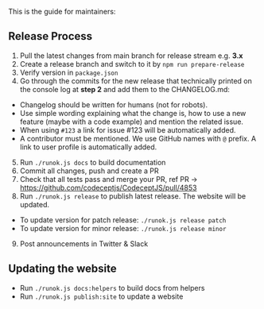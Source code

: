 This is the guide for maintainers:

## Release Process

1. Pull the latest changes from main branch for release stream e.g. **3.x**
2. Create a release branch and switch to it by `npm run prepare-release`
3. Verify version in `package.json`
4. Go through the commits for the new release that technically printed on the console log at **step 2** and add them to the CHANGELOG.md: 
  * Changelog should be written for humans (not for robots). 
  * Use simple wording explaining what the change is, how to use a new feature (maybe with a code example) and mention the related issue. 
  * When using `#123` a link for issue #123 will be automatically added. 
  * A contributor must be mentioned. We use GitHub names with `@` prefix. A link to user profile is automatically added.
5. Run `./runok.js docs` to build documentation
6. Commit all changes, push and create a PR
7. Check that all tests pass and merge your PR, ref PR -> https://github.com/codeceptjs/CodeceptJS/pull/4853
8. Run `./runok.js release` to publish latest release. The website will be updated.
  * To update version for patch release: `./runok.js release patch`
  * To update version for minor release: `./runok.js release minor`
9. Post announcements in Twitter & Slack

## Updating the website

* Run `./runok.js docs:helpers` to build docs from helpers
* Run `./runok.js publish:site` to update a website